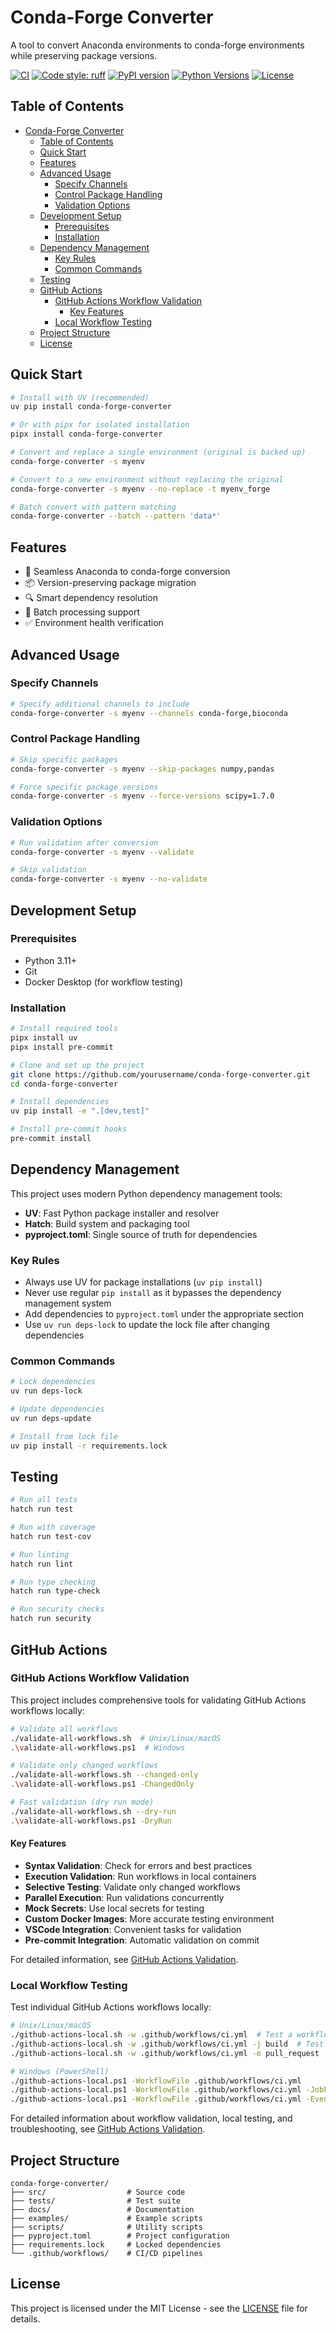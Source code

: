# Conda-Forge Converter

A tool to convert Anaconda environments to conda-forge environments while preserving package versions.

[![CI](https://github.com/yourusername/conda-forge-converter/actions/workflows/ci.yml/badge.svg)](https://github.com/yourusername/conda-forge-converter/actions/workflows/ci.yml)
[![Code style: ruff](https://img.shields.io/badge/code%20style-ruff-000000.svg)](https://github.com/astral-sh/ruff)
[![PyPI version](https://badge.fury.io/py/conda-forge-converter.svg)](https://badge.fury.io/py/conda-forge-converter)
[![Python Versions](https://img.shields.io/pypi/pyversions/conda-forge-converter.svg)](https://pypi.org/project/conda-forge-converter/)
[![License](https://img.shields.io/github/license/yourusername/conda-forge-converter.svg)](https://github.com/yourusername/conda-forge-converter/blob/master/LICENSE)

## Table of Contents

- [Conda-Forge Converter](#conda-forge-converter)
  - [Table of Contents](#table-of-contents)
  - [Quick Start](#quick-start)
  - [Features](#features)
  - [Advanced Usage](#advanced-usage)
    - [Specify Channels](#specify-channels)
    - [Control Package Handling](#control-package-handling)
    - [Validation Options](#validation-options)
  - [Development Setup](#development-setup)
    - [Prerequisites](#prerequisites)
    - [Installation](#installation)
  - [Dependency Management](#dependency-management)
    - [Key Rules](#key-rules)
    - [Common Commands](#common-commands)
  - [Testing](#testing)
  - [GitHub Actions](#github-actions)
    - [GitHub Actions Workflow Validation](#github-actions-workflow-validation)
      - [Key Features](#key-features)
    - [Local Workflow Testing](#local-workflow-testing)
  - [Project Structure](#project-structure)
  - [License](#license)

## Quick Start

```bash
# Install with UV (recommended)
uv pip install conda-forge-converter

# Or with pipx for isolated installation
pipx install conda-forge-converter

# Convert and replace a single environment (original is backed up)
conda-forge-converter -s myenv

# Convert to a new environment without replacing the original
conda-forge-converter -s myenv --no-replace -t myenv_forge

# Batch convert with pattern matching
conda-forge-converter --batch --pattern 'data*'
```

## Features

- 🔄 Seamless Anaconda to conda-forge conversion
- 📦 Version-preserving package migration
- 🔍 Smart dependency resolution
- 🚀 Batch processing support
- ✅ Environment health verification

## Advanced Usage

### Specify Channels

```bash
# Specify additional channels to include
conda-forge-converter -s myenv --channels conda-forge,bioconda
```

### Control Package Handling

```bash
# Skip specific packages
conda-forge-converter -s myenv --skip-packages numpy,pandas

# Force specific package versions
conda-forge-converter -s myenv --force-versions scipy=1.7.0
```

### Validation Options

```bash
# Run validation after conversion
conda-forge-converter -s myenv --validate

# Skip validation
conda-forge-converter -s myenv --no-validate
```

## Development Setup

### Prerequisites

- Python 3.11+
- Git
- Docker Desktop (for workflow testing)

### Installation

```bash
# Install required tools
pipx install uv
pipx install pre-commit

# Clone and set up the project
git clone https://github.com/yourusername/conda-forge-converter.git
cd conda-forge-converter

# Install dependencies
uv pip install -e ".[dev,test]"

# Install pre-commit hooks
pre-commit install
```

## Dependency Management

This project uses modern Python dependency management tools:

- **UV**: Fast Python package installer and resolver
- **Hatch**: Build system and packaging tool
- **pyproject.toml**: Single source of truth for dependencies

### Key Rules

- Always use UV for package installations (`uv pip install`)
- Never use regular `pip install` as it bypasses the dependency management system
- Add dependencies to `pyproject.toml` under the appropriate section
- Use `uv run deps-lock` to update the lock file after changing dependencies

### Common Commands

```bash
# Lock dependencies
uv run deps-lock

# Update dependencies
uv run deps-update

# Install from lock file
uv pip install -r requirements.lock
```

## Testing

```bash
# Run all tests
hatch run test

# Run with coverage
hatch run test-cov

# Run linting
hatch run lint

# Run type checking
hatch run type-check

# Run security checks
hatch run security
```

## GitHub Actions

### GitHub Actions Workflow Validation

This project includes comprehensive tools for validating GitHub Actions workflows locally:

```bash
# Validate all workflows
./validate-all-workflows.sh  # Unix/Linux/macOS
.\validate-all-workflows.ps1  # Windows

# Validate only changed workflows
./validate-all-workflows.sh --changed-only
.\validate-all-workflows.ps1 -ChangedOnly

# Fast validation (dry run mode)
./validate-all-workflows.sh --dry-run
.\validate-all-workflows.ps1 -DryRun
```

#### Key Features

- **Syntax Validation**: Check for errors and best practices
- **Execution Validation**: Run workflows in local containers
- **Selective Testing**: Validate only changed workflows
- **Parallel Execution**: Run validations concurrently
- **Mock Secrets**: Use local secrets for testing
- **Custom Docker Images**: More accurate testing environment
- **VSCode Integration**: Convenient tasks for validation
- **Pre-commit Integration**: Automatic validation on commit

For detailed information, see [GitHub Actions Validation](GITHUB_ACTIONS_VALIDATION.md).

### Local Workflow Testing

Test individual GitHub Actions workflows locally:

```bash
# Unix/Linux/macOS
./github-actions-local.sh -w .github/workflows/ci.yml  # Test a workflow
./github-actions-local.sh -w .github/workflows/ci.yml -j build  # Test specific job
./github-actions-local.sh -w .github/workflows/ci.yml -e pull_request  # Test event type

# Windows (PowerShell)
./github-actions-local.ps1 -WorkflowFile .github/workflows/ci.yml
./github-actions-local.ps1 -WorkflowFile .github/workflows/ci.yml -JobFilter build
./github-actions-local.ps1 -WorkflowFile .github/workflows/ci.yml -EventType pull_request
```

For detailed information about workflow validation, local testing, and troubleshooting, see [GitHub Actions Validation](GITHUB_ACTIONS_VALIDATION.md).

## Project Structure

```
conda-forge-converter/
├── src/                  # Source code
├── tests/                # Test suite
├── docs/                 # Documentation
├── examples/             # Example scripts
├── scripts/              # Utility scripts
├── pyproject.toml        # Project configuration
├── requirements.lock     # Locked dependencies
└── .github/workflows/    # CI/CD pipelines
```

## License

This project is licensed under the MIT License - see the [LICENSE](LICENSE) file for details.
